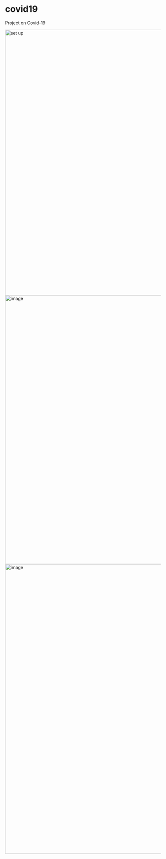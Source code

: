 # covid19
Project on Covid-19 

<img width="860" alt="set up" src="https://github.com/user-attachments/assets/23617296-1cbd-4511-83ad-16a5ebd2963c" />

<img width="871" alt="image" src="https://github.com/user-attachments/assets/f62504c5-3bb7-4cfb-80f0-560a448c959f" />

<img width="938" alt="image" src="https://github.com/user-attachments/assets/154471f6-bc62-4bdb-9306-3e2abc8e45f9" />
